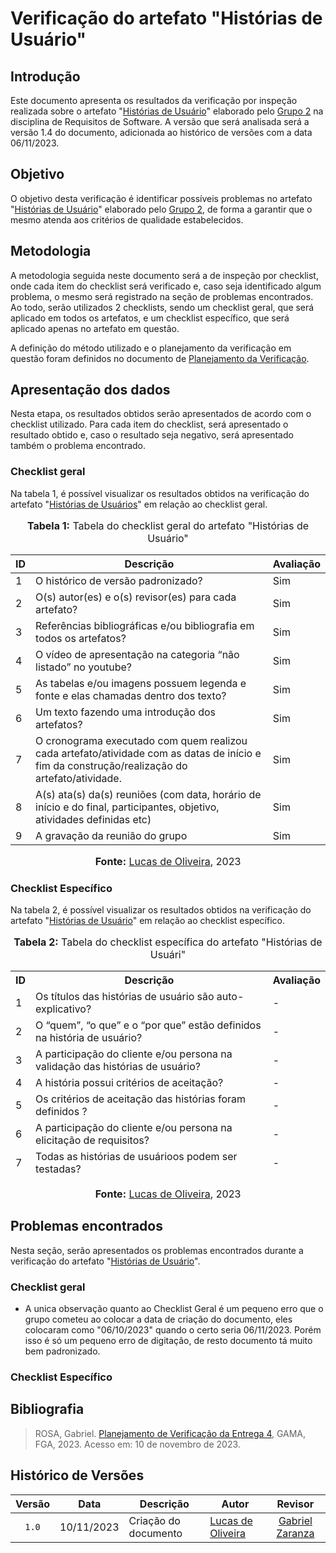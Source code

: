 # Verificação do artefato "Histórias de Usuário"

## Introdução

Este documento apresenta os resultados da verificação por inspeção realizada sobre o artefato "[Histórias de Usuário](https://requisitos-de-software.github.io/2023.2-Carteira_Digital_de_Transito/modelagem/agil/historiasUsuario/)" elaborado pelo [Grupo 2](https://requisitos-de-software.github.io/2023.2-Carteira_Digital_de_Transito/) na disciplina de Requisitos de Software. A versão que será analisada será a versão 1.4 do documento, adicionada ao histórico de versões com a data 06/11/2023.

## Objetivo

O objetivo desta verificação é identificar possíveis problemas no artefato "[Histórias de Usuário](https://requisitos-de-software.github.io/2023.2-Carteira_Digital_de_Transito/modelagem/agil/historiasUsuario/)"  elaborado pelo [Grupo 2](https://requisitos-de-software.github.io/2023.2-Carteira_Digital_de_Transito/), de forma a garantir que o mesmo atenda aos critérios de qualidade estabelecidos.

## Metodologia

A metodologia seguida neste documento será a de inspeção por checklist, onde cada item do checklist será verificado e, caso seja identificado algum problema, o mesmo será registrado na seção de problemas encontrados. Ao todo, serão utilizados 2 checklists, sendo um checklist geral, que será aplicado em todos os artefatos, e um checklist específico, que será aplicado apenas no artefato em questão.

A definição do método utilizado e o planejamento da verificação em questão foram definidos no documento de [Planejamento da Verificação](https://github.com/Requisitos-de-Software/2023.2-Economia-DF/blob/main/docs/verificacao/Grupo-02/Entrega-04/planejamento-verificacao-e4-grupo2.md).


## Apresentação dos dados

Nesta etapa, os resultados obtidos serão apresentados de acordo com o checklist utilizado. Para cada item do checklist, será apresentado o resultado obtido e, caso o resultado seja negativo, será apresentado também o problema encontrado.

### Checklist geral

Na tabela 1, é possível visualizar os resultados obtidos na verificação do artefato "[Histórias de Usuários](https://requisitos-de-software.github.io/2023.2-Carteira_Digital_de_Transito/modelagem/agil/historiasUsuario/)" em relação ao checklist geral.

<div align="center">
<font size="3"><p style="text-align: center"><b>Tabela 1:</b> Tabela do checklist geral do artefato "Histórias de Usuário" </p></font>
</div>

<table>

<thead>
    <tr>
        <th>ID</th>
        <th>Descrição</th>
        <th>Avaliação</th>
    </tr>
</thead>
<tbody>
    <tr>
        <td>  1 </td>
        <td> O histórico de versão padronizado?  </td>
        <td>Sim</td>
    </tr>
    <tr>
        <td>  2 </td>
        <td> O(s) autor(es) e o(s) revisor(es) para
cada artefato?  </td>
        <td>Sim</td>
    </tr>
    <tr>
        <td>  3 </td>
        <td> Referências bibliográficas e/ou bibliografia
em todos os artefatos?  </td>
        <td>Sim</td>
    </tr>
    <tr>
        <td>  4 </td>
        <td> O vídeo de apresentação na categoria “não listado” no youtube?  </td>
        <td>Sim</td>
    </tr>
    <tr>
        <td>  5 </td>
        <td> As tabelas e/ou imagens possuem legenda e fonte e elas chamadas dentro dos texto?  </td>
        <td>Sim</td>
    </tr>
    <tr>
        <td>  6 </td>
        <td> Um texto fazendo uma introdução dos artefatos?  </td>
        <td>Sim</td>
    </tr>
    <tr>
        <td>  7 </td>
        <td>  O cronograma executado com quem realizou cada artefato/atividade com as datas de início e fim da
construção/realização do artefato/atividade. </td>
        <td>Sim</td>
    </tr>
    <tr>
        <td>  8 </td>
        <td>  A(s) ata(s) da(s) reuniões (com data, horário de início e do final, participantes, objetivo, atividades definidas etc) </td>
        <td>Sim</td>
    </tr>
    <tr>
        <td>  9 </td>
        <td>  A gravação da reunião do grupo </td>
        <td>Sim</td>
    </tr>
</tbody>
</table>

<div align="center">
<font size="3"><p style="text-align: center"><b>Fonte:</b> <a href="https://github.com/LucasOliveiraDiasMarquesFerreira">Lucas de Oliveira</a>, 2023</p></font>
</div>

### Checklist Específico

Na tabela 2, é possível visualizar os resultados obtidos na verificação do artefato "[Histórias de Usuário](https://requisitos-de-software.github.io/2023.2-Carteira_Digital_de_Transito/modelagem/agil/historiasUsuario/)" em relação ao checklist específico.

<div align="center">
<font size="3"><p style="text-align: center"><b>Tabela 2:</b> Tabela do checklist específica do artefato "Histórias de Usuári" </p></font>
</div>

<table>
<thead>
    <tr>
        <th>ID</th>
        <th>Descrição</th>
        <th>Avaliação</th>
    </tr>
</thead>
<thead>
    <tr>
        <td>  1 </td>
        <td>  Os títulos das histórias de usuário são auto-explicativo?</td>
        <td>-</td>
    </tr>
    <tr>
        <td>  2 </td>
        <td> O “quem”, “o que” e o “por que” estão definidos na história de usuário?	 </td>
        <td>-</td>
    </tr>
    <tr>
        <td>  3 </td>
        <td> A participação do cliente e/ou persona na validação das histórias de usuário?	 </td>
        <td>-</td>
    </tr>
    <tr>
        <td>  4 </td>
        <td> A história possui critérios de aceitação?	 </td>
        <td>-</td>
    </tr>
    <tr>
        <td>  5 </td>
        <td> Os critérios de aceitação das histórias foram definidos ?	 </td>
        <td>-</td>
    </tr>
    <tr>
        <td>  6 </td>
        <td> A participação do cliente e/ou persona na elicitação de requisitos?		 </td>
        <td>-</td>
    </tr>
    <tr>
        <td>  7 </td>
        <td> Todas as histórias de usuárioos podem ser testadas?			 </td>
        <td>-</td>
    </tr>
  
</tbody>
</table>

<div align="center">
<font size="3"><p style="text-align: center"><b>Fonte:</b> <a href="https://github.com/LucasOliveiraDiasMarquesFerreira">Lucas de Oliveira</a>, 2023</p></font>
</div>

## Problemas encontrados

Nesta seção, serão apresentados os problemas encontrados durante a verificação do artefato "[Histórias de Usuário](https://requisitos-de-software.github.io/2023.2-Carteira_Digital_de_Transito/modelagem/agil/historiasUsuario/)".


### Checklist geral

- A unica observação quanto ao Checklist Geral é um pequeno erro que o grupo cometeu ao colocar a data de criação do documento, eles colocaram como "06/10/2023" quando o certo seria 06/11/2023. Porém isso é só um pequeno erro de digitação, de resto documento tá muito bem padronizado.

### Checklist Específico


## Bibliografia
>
> ROSA, Gabriel. [Planejamento de Verificação da Entrega 4](https://github.com/Requisitos-de-Software/2023.2-Economia-DF/blob/main/docs/verificacao/Grupo-02/Entrega-04/planejamento-verificacao-e4-grupo2.md?plain=1), GAMA, FGA, 2023. Acesso em: 10 de novembro de 2023.
>
## Histórico de Versões

| Versão | Data   | Descrição     | Autor     |  Revisor        |
| :----: | ------ | ------------- | --------- | :-------------: |
| `1.0`  | 10/11/2023 | Criação do documento  | [Lucas de Oliveira](https://github.com/LucasOliveiraDiasMarquesFerreira)| [Gabriel Zaranza](https://github.com/GZaranza) |
